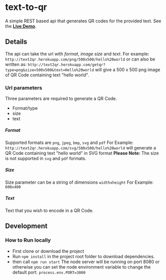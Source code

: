 # text-to-qr
A simple REST based api that generates QR codes for the provided text. See the **[Live Demo](http://text2qr.herokuapp.com/png/500x500/hello%20world)**.

## Details
The api can take the url with _format_, _image size_ and _text_.
For example:
`http://text2qr.herokuapp.com/png/500x500/hello%20world`
or can also be written as:
`http://text2qr.herokuapp.com/getqr?type=png&size=500x500&text=Hello%20world`
will give a 500 x 500 png image of QR Code containing text "hello world".

### Url parameters

Three parameters are required to generate a QR Code.
* Format/type
* size
* text

##### Format
Supported formats are `png`, `jpeg`, `bmp`, `svg` and `pdf`
For Example:
`http://text2qr.herokuapp.com/svg/500x500/hello%20world`
will generate a QR Code containing text "hello world" in SVG format
**Please Note:** The size is not supported in `svg` and `pdf` formats.

##### Size
Size parameter can be a string of dimensions `widthxheight`
For Example: `600x400`

##### Text
Text that you wish to encode in a QR Code.

## Development
### How to Run locally
* First clone or download the project
* Run `npm install` in the project root folder to download dependencies.
* then call `npm run start`
The node server will be running on port 8080 or otherwise you can set the node environment variable to change the default port.
`process.env.PORT=3000`